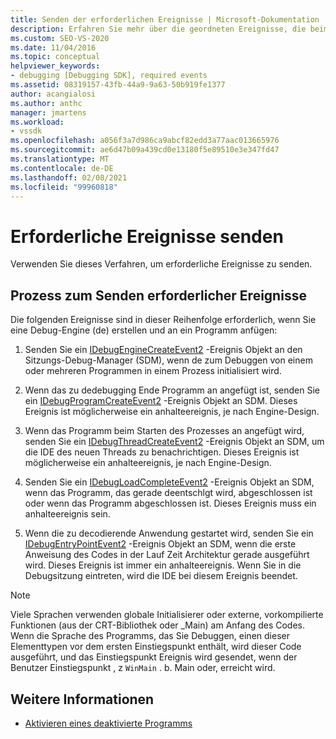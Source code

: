 ```yaml
---
title: Senden der erforderlichen Ereignisse | Microsoft-Dokumentation
description: Erfahren Sie mehr über die geordneten Ereignisse, die beim Erstellen einer Debug-Engine erforderlich sind, und fügen Sie Sie an ein Programm im Visual Studio-Debugging an.
ms.custom: SEO-VS-2020
ms.date: 11/04/2016
ms.topic: conceptual
helpviewer_keywords:
- debugging [Debugging SDK], required events
ms.assetid: 08319157-43fb-44a9-9a63-50b919fe1377
author: acangialosi
ms.author: anthc
manager: jmartens
ms.workload:
- vssdk
ms.openlocfilehash: a056f3a7d986ca9abcf82edd3a77aac013665976
ms.sourcegitcommit: ae6d47b09a439cd0e13180f5e89510e3e347fd47
ms.translationtype: MT
ms.contentlocale: de-DE
ms.lasthandoff: 02/08/2021
ms.locfileid: "99960818"
---
```

# <a name="send-the-required-events"></a>Erforderliche Ereignisse senden
Verwenden Sie dieses Verfahren, um erforderliche Ereignisse zu senden.

## <a name="process-for-sending-required-events"></a>Prozess zum Senden erforderlicher Ereignisse
 Die folgenden Ereignisse sind in dieser Reihenfolge erforderlich, wenn Sie eine Debug-Engine (de) erstellen und an ein Programm anfügen:

1. Senden Sie ein [IDebugEngineCreateEvent2](../../extensibility/debugger/reference/idebugenginecreateevent2.md) -Ereignis Objekt an den Sitzungs-Debug-Manager (SDM), wenn de zum Debuggen von einem oder mehreren Programmen in einem Prozess initialisiert wird.

2. Wenn das zu dedebugging Ende Programm an angefügt ist, senden Sie ein [IDebugProgramCreateEvent2](../../extensibility/debugger/reference/idebugprogramcreateevent2.md) -Ereignis Objekt an SDM. Dieses Ereignis ist möglicherweise ein anhalteereignis, je nach Engine-Design.

3. Wenn das Programm beim Starten des Prozesses an angefügt wird, senden Sie ein [IDebugThreadCreateEvent2](../../extensibility/debugger/reference/idebugthreadcreateevent2.md) -Ereignis Objekt an SDM, um die IDE des neuen Threads zu benachrichtigen. Dieses Ereignis ist möglicherweise ein anhalteereignis, je nach Engine-Design.

4. Senden Sie ein [IDebugLoadCompleteEvent2](../../extensibility/debugger/reference/idebugloadcompleteevent2.md) -Ereignis Objekt an SDM, wenn das Programm, das gerade deentschlgt wird, abgeschlossen ist oder wenn das Programm abgeschlossen ist. Dieses Ereignis muss ein anhalteereignis sein.

5. Wenn die zu decodierende Anwendung gestartet wird, senden Sie ein [IDebugEntryPointEvent2](../../extensibility/debugger/reference/idebugentrypointevent2.md) -Ereignis Objekt an SDM, wenn die erste Anweisung des Codes in der Lauf Zeit Architektur gerade ausgeführt wird. Dieses Ereignis ist immer ein anhalteereignis. Wenn Sie in die Debugsitzung eintreten, wird die IDE bei diesem Ereignis beendet.

> [!NOTE]
> Viele Sprachen verwenden globale Initialisierer oder externe, vorkompilierte Funktionen (aus der CRT-Bibliothek oder _Main) am Anfang des Codes. Wenn die Sprache des Programms, das Sie Debuggen, einen dieser Elementtypen vor dem ersten Einstiegspunkt enthält, wird dieser Code ausgeführt, und das Einstiegspunkt Ereignis wird gesendet, wenn der Benutzer Einstiegspunkt  , z `WinMain` . b. Main oder, erreicht wird.

## <a name="see-also"></a>Weitere Informationen
- [Aktivieren eines deaktivierte Programms](../../extensibility/debugger/enabling-a-program-to-be-debugged.md)
